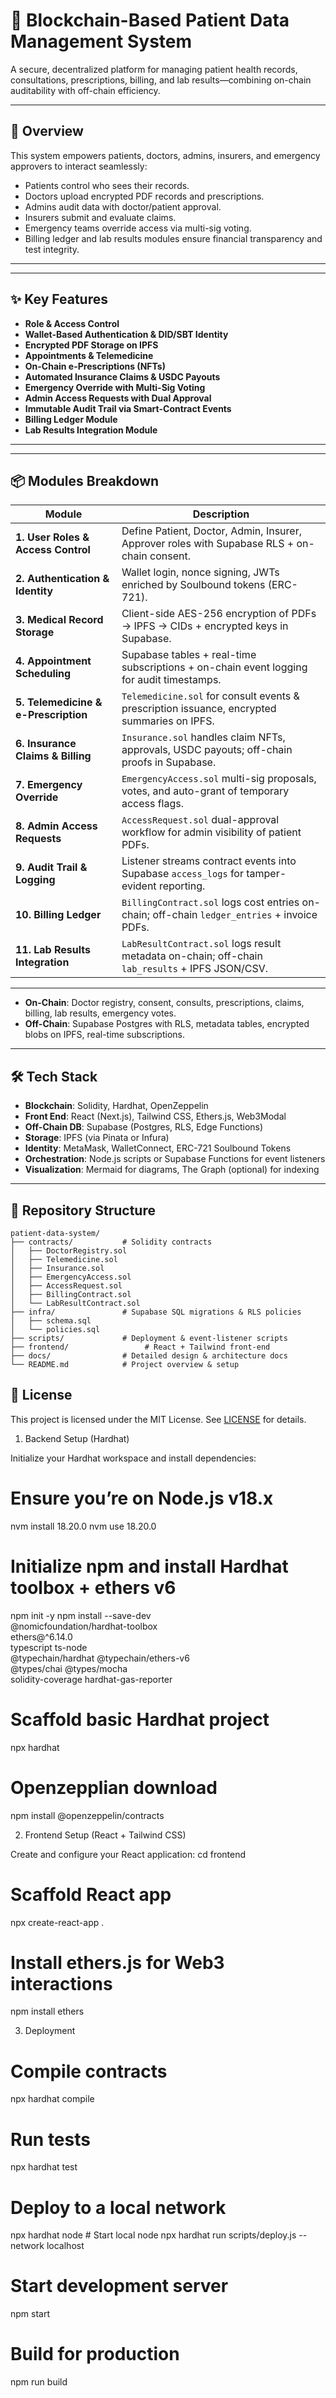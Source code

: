 # 🏥 Blockchain-Based Patient Data Management System
A secure, decentralized platform for managing patient health records, consultations, prescriptions, billing, and lab results—combining on-chain auditability with off-chain efficiency.



---
## 🚀 Overview
This system empowers patients, doctors, admins, insurers, and emergency approvers to interact seamlessly:
- Patients control who sees their records.  
- Doctors upload encrypted PDF records and prescriptions.  
- Admins audit data with doctor/patient approval.  
- Insurers submit and evaluate claims.  
- Emergency teams override access via multi-sig voting.  
- Billing ledger and lab results modules ensure financial transparency and test integrity.
---

---
## ✨ Key Features

- **Role & Access Control**  
- **Wallet-Based Authentication & DID/SBT Identity**  
- **Encrypted PDF Storage on IPFS**  
- **Appointments & Telemedicine**  
- **On-Chain e-Prescriptions (NFTs)**  
- **Automated Insurance Claims & USDC Payouts**  
- **Emergency Override with Multi-Sig Voting**  
- **Admin Access Requests with Dual Approval**  
- **Immutable Audit Trail via Smart-Contract Events**  
- **Billing Ledger Module**  
- **Lab Results Integration Module**
---

---
## 📦 Modules Breakdown

| Module                                | Description                                                                                      |
|---------------------------------------|--------------------------------------------------------------------------------------------------|
| **1. User Roles & Access Control**    | Define Patient, Doctor, Admin, Insurer, Approver roles with Supabase RLS + on-chain consent.    |
| **2. Authentication & Identity**      | Wallet login, nonce signing, JWTs enriched by Soulbound tokens (ERC-721).                        |
| **3. Medical Record Storage**         | Client-side AES-256 encryption of PDFs → IPFS → CIDs + encrypted keys in Supabase.               |
| **4. Appointment Scheduling**         | Supabase tables + real-time subscriptions + on-chain event logging for audit timestamps.         |
| **5. Telemedicine & e-Prescription**  | `Telemedicine.sol` for consult events & prescription issuance, encrypted summaries on IPFS.      |
| **6. Insurance Claims & Billing**     | `Insurance.sol` handles claim NFTs, approvals, USDC payouts; off-chain proofs in Supabase.       |
| **7. Emergency Override**             | `EmergencyAccess.sol` multi-sig proposals, votes, and auto-grant of temporary access flags.      |
| **8. Admin Access Requests**          | `AccessRequest.sol` dual-approval workflow for admin visibility of patient PDFs.                 |
| **9. Audit Trail & Logging**          | Listener streams contract events into Supabase `access_logs` for tamper-evident reporting.       |
| **10. Billing Ledger**                | `BillingContract.sol` logs cost entries on-chain; off-chain `ledger_entries` + invoice PDFs.     |
| **11. Lab Results Integration**       | `LabResultContract.sol` logs result metadata on-chain; off-chain `lab_results` + IPFS JSON/CSV.  |


---
- **On-Chain**: Doctor registry, consent, consults, prescriptions, claims, billing, lab results, emergency votes.  
- **Off-Chain**: Supabase Postgres with RLS, metadata tables, encrypted blobs on IPFS, real-time subscriptions.
---

## 🛠 Tech Stack

- **Blockchain**: Solidity, Hardhat, OpenZeppelin  
- **Front End**: React (Next.js), Tailwind CSS, Ethers.js, Web3Modal  
- **Off-Chain DB**: Supabase (Postgres, RLS, Edge Functions)  
- **Storage**: IPFS (via Pinata or Infura)  
- **Identity**: MetaMask, WalletConnect, ERC-721 Soulbound Tokens  
- **Orchestration**: Node.js scripts or Supabase Functions for event listeners  
- **Visualization**: Mermaid for diagrams, The Graph (optional) for indexing

---

## 📁 Repository Structure

```
patient-data-system/
├── contracts/           # Solidity contracts
│   ├── DoctorRegistry.sol
│   ├── Telemedicine.sol
│   ├── Insurance.sol
│   ├── EmergencyAccess.sol
│   ├── AccessRequest.sol
│   ├── BillingContract.sol
│   └── LabResultContract.sol
├── infra/               # Supabase SQL migrations & RLS policies
│   ├── schema.sql
│   └── policies.sql
├── scripts/             # Deployment & event-listener scripts
├── frontend/                 # React + Tailwind front-end
├── docs/                # Detailed design & architecture docs
└── README.md            # Project overview & setup
```

## 📄 License
This project is licensed under the MIT License. See [LICENSE](LICENSE) for details.


1. Backend Setup (Hardhat)

Initialize your Hardhat workspace and install dependencies:
# Ensure you’re on Node.js v18.x
nvm install 18.20.0
nvm use 18.20.0
# Initialize npm and install Hardhat toolbox + ethers v6
npm init -y
npm install --save-dev \
  @nomicfoundation/hardhat-toolbox \
  ethers@^6.14.0 \
  typescript ts-node \
  @typechain/hardhat @typechain/ethers-v6 \
  @types/chai @types/mocha \
  solidity-coverage hardhat-gas-reporter
# Scaffold basic Hardhat project
npx hardhat
# Openzepplian download
npm install @openzeppelin/contracts


2. Frontend Setup (React + Tailwind CSS)

Create and configure your React application:
cd frontend
# Scaffold React app
npx create-react-app .
# Install ethers.js for Web3 interactions
npm install ethers


3. Deployment

# Compile contracts
npx hardhat compile
# Run tests
npx hardhat test
# Deploy to a local network
npx hardhat node        # Start local node
npx hardhat run scripts/deploy.js --network localhost
# Start development server
npm start
# Build for production
npm run build



